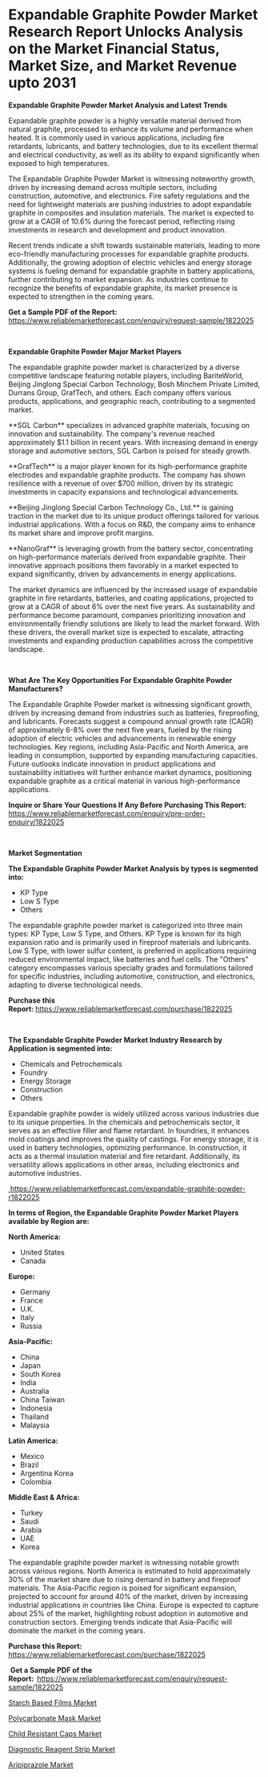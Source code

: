 <p><h1>Expandable Graphite Powder Market Research Report Unlocks Analysis on the Market Financial Status, Market Size, and Market Revenue upto 2031</h1></p><p><strong>Expandable Graphite Powder Market Analysis and Latest Trends</strong></p>
<p><p>Expandable graphite powder is a highly versatile material derived from natural graphite, processed to enhance its volume and performance when heated. It is commonly used in various applications, including fire retardants, lubricants, and battery technologies, due to its excellent thermal and electrical conductivity, as well as its ability to expand significantly when exposed to high temperatures.</p><p>The Expandable Graphite Powder Market is witnessing noteworthy growth, driven by increasing demand across multiple sectors, including construction, automotive, and electronics. Fire safety regulations and the need for lightweight materials are pushing industries to adopt expandable graphite in composites and insulation materials. The market is expected to grow at a CAGR of 10.6% during the forecast period, reflecting rising investments in research and development and product innovation.</p><p>Recent trends indicate a shift towards sustainable materials, leading to more eco-friendly manufacturing processes for expandable graphite products. Additionally, the growing adoption of electric vehicles and energy storage systems is fueling demand for expandable graphite in battery applications, further contributing to market expansion. As industries continue to recognize the benefits of expandable graphite, its market presence is expected to strengthen in the coming years.</p></p>
<p><strong>Get a Sample PDF of the Report:&nbsp;</strong> <a href="https://www.reliablemarketforecast.com/enquiry/request-sample/1822025?utm_campaign=1110&utm_medium=2&utm_source=Github&utm_content=ia&utm_term=10112024&utm_id=expandable-graphite-powder">https://www.reliablemarketforecast.com/enquiry/request-sample/1822025</a></p>
<p>&nbsp;</p>
<p><strong>Expandable Graphite Powder Major Market Players</strong></p>
<p><p>The expandable graphite powder market is characterized by a diverse competitive landscape featuring notable players, including BariteWorld, Beijing Jinglong Special Carbon Technology, Bosh Minchem Private Limited, Durrans Group, GrafTech, and others. Each company offers various products, applications, and geographic reach, contributing to a segmented market.</p><p>**SGL Carbon** specializes in advanced graphite materials, focusing on innovation and sustainability. The company's revenue reached approximately $1.1 billion in recent years. With increasing demand in energy storage and automotive sectors, SGL Carbon is poised for steady growth.</p><p>**GrafTech** is a major player known for its high-performance graphite electrodes and expandable graphite products. The company has shown resilience with a revenue of over $700 million, driven by its strategic investments in capacity expansions and technological advancements.</p><p>**Beijing Jinglong Special Carbon Technology Co., Ltd.** is gaining traction in the market due to its unique product offerings tailored for various industrial applications. With a focus on R&D, the company aims to enhance its market share and improve profit margins.</p><p>**NanoGraf** is leveraging growth from the battery sector, concentrating on high-performance materials derived from expandable graphite. Their innovative approach positions them favorably in a market expected to expand significantly, driven by advancements in energy applications.</p><p>The market dynamics are influenced by the increased usage of expandable graphite in fire retardants, batteries, and coating applications, projected to grow at a CAGR of about 6% over the next five years. As sustainability and performance become paramount, companies prioritizing innovation and environmentally friendly solutions are likely to lead the market forward. With these drivers, the overall market size is expected to escalate, attracting investments and expanding production capabilities across the competitive landscape.</p></p>
<p>&nbsp;</p>
<p><strong>What Are The Key Opportunities For Expandable Graphite Powder Manufacturers?</strong></p>
<p><p>The Expandable Graphite Powder market is witnessing significant growth, driven by increasing demand from industries such as batteries, fireproofing, and lubricants. Forecasts suggest a compound annual growth rate (CAGR) of approximately 6-8% over the next five years, fueled by the rising adoption of electric vehicles and advancements in renewable energy technologies. Key regions, including Asia-Pacific and North America, are leading in consumption, supported by expanding manufacturing capacities. Future outlooks indicate innovation in product applications and sustainability initiatives will further enhance market dynamics, positioning expandable graphite as a critical material in various high-performance applications.</p></p>
<p><strong>Inquire or Share Your Questions If Any Before Purchasing This Report:</strong> <a href="https://www.reliablemarketforecast.com/enquiry/pre-order-enquiry/1822025?utm_campaign=1110&utm_medium=2&utm_source=Github&utm_content=ia&utm_term=10112024&utm_id=expandable-graphite-powder">https://www.reliablemarketforecast.com/enquiry/pre-order-enquiry/1822025</a></p>
<p>&nbsp;</p>
<p><strong>Market Segmentation</strong></p>
<p><strong>The Expandable Graphite Powder Market Analysis by types is segmented into:</strong></p>
<p><ul><li>KP Type</li><li>Low S Type</li><li>Others</li></ul></p>
<p><p>The expandable graphite powder market is categorized into three main types: KP Type, Low S Type, and Others. KP Type is known for its high expansion ratio and is primarily used in fireproof materials and lubricants. Low S Type, with lower sulfur content, is preferred in applications requiring reduced environmental impact, like batteries and fuel cells. The "Others" category encompasses various specialty grades and formulations tailored for specific industries, including automotive, construction, and electronics, adapting to diverse technological needs.</p></p>
<p><strong>Purchase this Report:&nbsp;</strong><a href="https://www.reliablemarketforecast.com/purchase/1822025?utm_campaign=1110&utm_medium=2&utm_source=Github&utm_content=ia&utm_term=10112024&utm_id=expandable-graphite-powder">https://www.reliablemarketforecast.com/purchase/1822025</a></p>
<p>&nbsp;</p>
<p><strong>The Expandable Graphite Powder Market Industry Research by Application is segmented into:</strong></p>
<p><ul><li>Chemicals and Petrochemicals</li><li>Foundry</li><li>Energy Storage</li><li>Construction</li><li>Others</li></ul></p>
<p><p>Expandable graphite powder is widely utilized across various industries due to its unique properties. In the chemicals and petrochemicals sector, it serves as an effective filler and flame retardant. In foundries, it enhances mold coatings and improves the quality of castings. For energy storage, it is used in battery technologies, optimizing performance. In construction, it acts as a thermal insulation material and fire retardant. Additionally, its versatility allows applications in other areas, including electronics and automotive industries.</p></p>
<p><a href="https://www.reliablemarketforecast.com/expandable-graphite-powder-r1822025?utm_campaign=1110&utm_medium=2&utm_source=Github&utm_content=ia&utm_term=10112024&utm_id=expandable-graphite-powder">&nbsp;https://www.reliablemarketforecast.com/expandable-graphite-powder-r1822025</a></p>
<p><strong>In terms of Region, the Expandable Graphite Powder Market Players available by Region are:</strong></p>
<p>
    <p> <strong> North America: </strong>
        <ul>
            <li>United States</li>
            <li>Canada</li>
        </ul>
        </p> 
    <p> <strong> Europe: </strong>
        <ul>
            <li>Germany</li>
            <li>France</li>
            <li>U.K.</li>
            <li>Italy</li>
            <li>Russia</li>
        </ul>
        </p> 
    <p> <strong> Asia-Pacific: </strong>
        <ul>
            <li>China</li>
            <li>Japan</li>
            <li>South Korea</li>
            <li>India</li>
            <li>Australia</li>
            <li>China Taiwan</li>
            <li>Indonesia</li>
            <li>Thailand</li>
            <li>Malaysia</li>
        </ul>
        </p> 
    <p> <strong> Latin America: </strong>
        <ul>
            <li>Mexico</li>
            <li>Brazil</li>
            <li>Argentina Korea</li>
            <li>Colombia</li>
        </ul>
        </p> 
    <p> <strong> Middle East & Africa: </strong>
        <ul>
            <li>Turkey</li>
            <li>Saudi</li>
            <li>Arabia</li>
            <li>UAE</li>
            <li>Korea</li>
        </ul>
    </p>
    </p>
<p><p>The expandable graphite powder market is witnessing notable growth across various regions. North America is estimated to hold approximately 30% of the market share due to rising demand in battery and fireproof materials. The Asia-Pacific region is poised for significant expansion, projected to account for around 40% of the market, driven by increasing industrial applications in countries like China. Europe is expected to capture about 25% of the market, highlighting robust adoption in automotive and construction sectors. Emerging trends indicate that Asia-Pacific will dominate the market in the coming years.</p></p>
<p><strong>Purchase this Report: </strong><a href="https://www.reliablemarketforecast.com/purchase/1822025?utm_campaign=1110&utm_medium=2&utm_source=Github&utm_content=ia&utm_term=10112024&utm_id=expandable-graphite-powder">https://www.reliablemarketforecast.com/purchase/1822025</a></p>
<p>&nbsp;<strong>Get a Sample PDF of the Report:&nbsp;&nbsp;</strong><a href="https://www.reliablemarketforecast.com/enquiry/request-sample/1822025?utm_campaign=1110&utm_medium=2&utm_source=Github&utm_content=ia&utm_term=10112024&utm_id=expandable-graphite-powder">https://www.reliablemarketforecast.com/enquiry/request-sample/1822025</a></p>
<p><strong></strong></p>
<p><p><a href="https://github.com/sandygraoj2/Market-Research-Report-List-1/blob/main/starch-based-films-market.md?utm_campaign=1110&utm_medium=2&utm_source=Github&utm_content=ia&utm_term=10112024&utm_id=expandable-graphite-powder">Starch Based Films Market</a></p><p><a href="https://issuu.com/reportprime-2/docs/polycarbonate-mask-market-size-2030_e017e585190001?utm_campaign=1110&utm_medium=2&utm_source=Github&utm_content=ia&utm_term=10112024&utm_id=expandable-graphite-powder">Polycarbonate Mask Market</a></p><p><a href="https://www.linkedin.com/pulse/global-child-resistant-caps-market-analysis-key-trends-rsdhe?utm_campaign=1110&utm_medium=2&utm_source=Github&utm_content=ia&utm_term=10112024&utm_id=expandable-graphite-powder">Child Resistant Caps Market</a></p><p><a href="https://issuu.com/reportprime-2/docs/diagnostic-reagent-strip-market-siz_0dcab31654ecd4?utm_campaign=1110&utm_medium=2&utm_source=Github&utm_content=ia&utm_term=10112024&utm_id=expandable-graphite-powder">Diagnostic Reagent Strip Market</a></p><p><a href="https://github.com/janelbaub6/Market-Research-Report-List-1/blob/main/aripiprazole-market.md?utm_campaign=1110&utm_medium=2&utm_source=Github&utm_content=ia&utm_term=10112024&utm_id=expandable-graphite-powder">Aripiprazole Market</a></p></p>